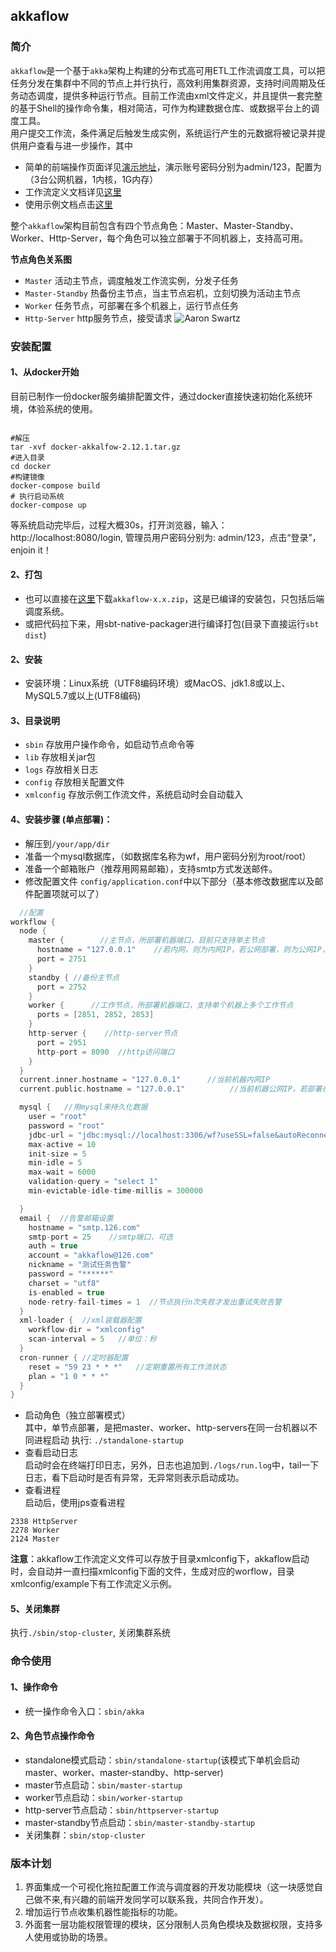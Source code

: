## akkaflow  
### 简介
`akkaflow`是一个基于`akka`架构上构建的分布式高可用ETL工作流调度工具，可以把任务分发在集群中不同的节点上并行执行，高效利用集群资源，支持时间周期及任务动态调度，提供多种运行节点。目前工作流由xml文件定义，并且提供一套完整的基于Shell的操作命令集，相对简洁，可作为构建数据仓库、或数据平台上的调度工具。  
用户提交工作流，条件满足后触发生成实例，系统运行产生的元数据将被记录并提供用户查看与进一步操作，其中

* 简单的前端操作页面详见[演示地址](http://148.70.11.221:8080/login)，演示账号密码分别为admin/123，配置为（3台公网机器，1内核，1G内存）
* 工作流定义文档详见[这里](https://github.com/Kent7306/akkaflow/blob/master/workflow_definition.md)   
* 使用示例文档点击[这里](https://github.com/Kent7306/akkaflow/blob/master/usage.md)

整个`akkaflow`架构目前包含有四个节点角色：Master、Master-Standby、Worker、Http-Server，每个角色可以独立部署于不同机器上，支持高可用。

**节点角色关系图**

* `Master` 活动主节点，调度触发工作流实例，分发子任务
* `Master-Standby` 热备份主节点，当主节点宕机，立刻切换为活动主节点
* `Worker` 任务节点，可部署在多个机器上，运行节点任务
* `Http-Server` http服务节点，接受请求
![Aaron Swartz](https://raw.githubusercontent.com/Kent7306/akkaflow/master/resources/img/%E8%8A%82%E7%82%B9%E8%A7%92%E8%89%B2%E5%85%B3%E7%B3%BB%E5%9B%BE.png)    

### 安装配置
#### 1、从docker开始
目前已制作一份docker服务编排配置文件，通过docker直接快速初始化系统环境，体验系统的使用。
```shell

#解压
tar -xvf docker-akkalfow-2.12.1.tar.gz
#进入目录
cd docker
#构建镜像
docker-compose build
# 执行启动系统
docker-compose up
```
等系统启动完毕后，过程大概30s，打开浏览器，输入：http://localhost:8080/login, 管理员用户密码分别为: admin/123，点击“登录”，enjoin it！


#### 2、打包
* 也可以直接在[这里](https://pan.baidu.com/s/1RAiyP-0p1l4qOIRY-mbIWA)下载`akkaflow-x.x.zip`，这是已编译的安装包，只包括后端调度系统。
* 或把代码拉下来，用sbt-native-packager进行编译打包(目录下直接运行`sbt dist`)

#### 2、安装
* 安装环境：Linux系统（UTF8编码环境）或MacOS、jdk1.8或以上、MySQL5.7或以上(UTF8编码)

#### 3、目录说明
* `sbin` 存放用户操作命令，如启动节点命令等
* `lib` 存放相关jar包
* `logs` 存放相关日志
* `config` 存放相关配置文件
* `xmlconfig` 存放示例工作流文件，系统启动时会自动载入

#### 4、安装步骤 (单点部署)：
* 解压到`/your/app/dir`
* 准备一个mysql数据库，（如数据库名称为wf，用户密码分别为root/root）
* 准备一个邮箱账户（推荐用网易邮箱），支持smtp方式发送邮件。
* 修改配置文件 `config/application.conf`中以下部分（基本修改数据库以及邮件配置项就可以了）

```scala
  //配置
workflow {
  node {
    master {        //主节点，所部署机器端口，目前只支持单主节点
      hostname = "127.0.0.1"    //若内网，则为内网IP，若公网部署，则为公网IP，一个集群中，这个是固定的
      port = 2751
    }
    standby { //备份主节点
      port = 2752
    }
    worker {      //工作节点，所部署机器端口，支持单个机器上多个工作节点
      ports = [2851, 2852, 2853]
    }
    http-server {    //http-server节点
      port = 2951
      http-port = 8090  //http访问端口
    }
  }
  current.inner.hostname = "127.0.0.1"      //当前机器内网IP
  current.public.hostname = "127.0.0.1"          //当前机器公网IP，若部署在内网，则与内网IP一致

  mysql {   //用mysql来持久化数据
    user = "root"
    password = "root"
    jdbc-url = "jdbc:mysql://localhost:3306/wf?useSSL=false&autoReconnect=true&failOverReadOnly=false"
    max-active = 10
    init-size = 5
    min-idle = 5
    max-wait = 6000
    validation-query = "select 1"
    min-evictable-idle-time-millis = 300000

  }
  email {  //告警邮箱设置
    hostname = "smtp.126.com"
    smtp-port = 25    //smtp端口，可选
    auth = true
    account = "akkaflow@126.com"
    nickname = "测试任务告警"
    password = "******"
    charset = "utf8"
    is-enabled = true
    node-retry-fail-times = 1  //节点执行n次失败才发出重试失败告警
  }
  xml-loader {  //xml装载器配置
    workflow-dir = "xmlconfig"
    scan-interval = 5   //单位：秒
  }
  cron-runner { //定时器配置
    reset = "59 23 * * *"   //定期重置所有工作流状态
    plan = "1 0 * * *"
  }
}

```
  
* 启动角色（独立部署模式）  
其中，单节点部署，是把master、worker、http-servers在同一台机器以不同进程启动 
  执行: `./standalone-startup`
* 查看启动日志  
启动时会在终端打印日志，另外，日志也追加到`./logs/run.log`中，tail一下日志，看下启动时是否有异常，无异常则表示启动成功。  
* 查看进程  
启动后，使用jps查看进程  

```
2338 HttpServer
2278 Worker
2124 Master
```

**注意**：akkaflow工作流定义文件可以存放于目录xmlconfig下，akkaflow启动时，会自动并一直扫描xmlconfig下面的文件，生成对应的worflow，目录xmlconfig/example下有工作流定义示例。

#### 5、关闭集群  
执行`./sbin/stop-cluster`, 关闭集群系统

### 命令使用
#### 1、操作命令
* 统一操作命令入口：`sbin/akka`
#### 2、角色节点操作命令  
 * standalone模式启动：`sbin/standalone-startup`(该模式下单机会启动master、worker、master-standby、http-server)  
 * master节点启动：`sbin/master-startup`  
 * worker节点启动：`sbin/worker-startup`  
 * http-server节点启动：`sbin/httpserver-startup`  
 * master-standby节点启动：`sbin/master-standby-startup`  
 * 关闭集群：`sbin/stop-cluster`

### 版本计划
1. 界面集成一个可视化拖拉配置工作流与调度器的开发功能模块（这一块感觉自己做不来,有兴趣的前端开发同学可以联系我，共同合作开发）。
2. 增加运行节点收集机器性能指标的功能。
3. 外面套一层功能权限管理的模块，区分限制人员角色模块及数据权限，支持多人使用或协助的场景。

